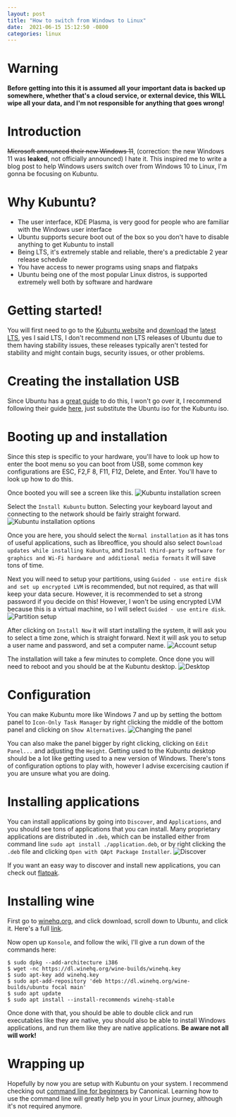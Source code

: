 ```yaml
---
layout:	post
title: "How to switch from Windows to Linux"
date:  2021-06-15 15:12:50 -0800
categories: linux
---
```


# Warning
**Before getting into this it is assumed all your important data is backed up somewhere, whether that's a cloud service, or external device, this WILL wipe all your data, and I'm not responsible for anything that goes wrong!**

# Introduction
~~Microsoft announced their new Windows 11~~, (correction: the new Windows 11 was **leaked**, not officially announced) I hate it. This inspired me to write a blog post to help Windows users switch over from Windows 10 to Linux, I'm gonna be focusing on Kubuntu.

# Why Kubuntu?
* The user interface, KDE Plasma, is very good for people who are familiar with the Windows user interface
* Ubuntu supports secure boot out of the box so you don't have to disable anything to get Kubuntu to install
* Being LTS, it's extremely stable and reliable, there's a predictable 2 year release schedule
* You have access to newer programs using snaps and flatpaks
* Ubuntu being one of the most popular Linux distros, is supported extremely well both by software and hardware

# Getting started!
You will first need to go to the [Kubuntu website](https://kubuntu.org/) and [download](https://kubuntu.org/getkubuntu/) the [latest LTS](https://cdimage.ubuntu.com/kubuntu/releases/20.04.2/release/kubuntu-20.04.2.0-desktop-amd64.iso), yes I said LTS, I don't recommend non LTS releases of Ubuntu due to them having stability issues, these releases typically aren't tested for stability and might contain bugs, security issues, or other problems.

# Creating the installation USB
Since Ubuntu has a [great guide](https://ubuntu.com/tutorials/create-a-usb-stick-on-windows) to do this, I won't go over it, I recommend following their guide [here](https://ubuntu.com/tutorials/create-a-usb-stick-on-windows), just substitute the Ubuntu iso for the Kubuntu iso.

# Booting up and installation
Since this step is specific to your hardware, you'll have to look up how to enter the boot menu so you can boot from USB, some common key configurations are ESC, F2,F 8, F11, F12, Delete, and Enter. You'll have to look up how to do this.

Once booted you will see a screen like this.
![Kubuntu installation screen](/assets/linux-for-windows-users/Screenshot_20210615_153619.png)

Select the `Install Kubuntu` button. Selecting your keyboard layout and connecting to the network should be fairly straight forward.
![Kubuntu installation options](/assets/linux-for-windows-users/Screenshot_20210615_155723.png)

Once you are here, you should select the `Normal installation` as it has tons of useful applications, such as libreoffice, you should also select `Download updates while installing Kubuntu`, and `Install third-party software for graphics and Wi-Fi hardware and additional media formats` it will save tons of time.

Next you will need to setup your partitions, using `Guided - use entire disk and set up encrypted LVM` is recommended, but not required, as that will keep your data secure. However, it is recommended to set a strong password if you decide on this! However, I won't be using encrypted LVM because this is a virtual machine, so I will select `Guided - use entire disk`.
![Partition setup](/assets/linux-for-windows-users/Screenshot_20210615_160332.png)

After clicking on `Install Now` it will start installing the system, it will ask you to select a time zone, which is straight forward. Next it will ask you to setup a user name and password, and set a computer name.
![Account setup](/assets/linux-for-windows-users/Screenshot_20210615_160612.png)

The installation will take a few minutes to complete. Once done you will need to reboot and you should be at the Kubuntu desktop.
![Desktop](/assets/linux-for-windows-users/Screenshot_20210615_173103.png)

# Configuration
You can make Kubuntu more like Windows 7 and up by setting the bottom panel to `Icon-Only Task Manager` by right clicking the middle of the bottom panel and clicking on `Show Alternatives`.
![Changing the panel](/assets/linux-for-windows-users/Screenshot_20210615_173450.png)

You can also make the panel bigger by right clicking, clicking on `Edit Panel...` and adjusting the `Height`.
Getting used to the Kubuntu desktop should be a lot like getting used to a new version of Windows. There's tons of configuration options to play with, however I advise excercising caution if you are unsure what you are doing.

# Installing applications
You can install applications by going into `Discover`, and `Applications`, and you should see tons of applications that you can install. Many proprietary applications are distributed in `.deb`, which can be installed either from command line `sudo apt install ./application.deb`, or by right clicking the `.deb` file and clicking `Open with QApt Package Installer`.
![Discover](/assets/linux-for-windows-users/Screenshot_20210615_175223.png)

If you want an easy way to discover and install new applications, you can check out [flatpak](https://www.flatpak.org/).

# Installing wine
First go to [winehq.org](https://www.winehq.org), and click download, scroll down to Ubuntu, and click it. Here's a full [link](https://wiki.winehq.org/Ubuntu).

Now open up `Konsole`, and follow the wiki, I'll give a run down of the commands here:
```
$ sudo dpkg --add-architecture i386
$ wget -nc https://dl.winehq.org/wine-builds/winehq.key
$ sudo apt-key add winehq.key
$ sudo apt-add-repository 'deb https://dl.winehq.org/wine-builds/ubuntu focal main'
$ sudo apt update
$ sudo apt install --install-recommends winehq-stable
```

Once done with that, you should be able to double click and run executables like they are native, you should also be able to install Windows applications, and run them like they are native applications. **Be aware not all will work!**

# Wrapping up
Hopefully by now you are setup with Kubuntu on your system. I recommend checking out [command line for beginners](https://ubuntu.com/tutorials/command-line-for-beginners) by Canonical. Learning how to use the command line will greatly help you in your Linux journey, although it's not required anymore.
